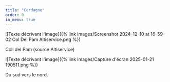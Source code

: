 ```yaml
---
title: "Cerdagne"
order: 0
in_menu: true
---
```

![Texte décrivant l'image]({% link images/Screenshot 2024-12-10 at 16-59-02 Col Del Pam Altiservice.png %}) 

Coll del Pam (source Altiservice)

![Texte décrivant l'image]({% link images/Capture d'écran 2025-01-21 190511.png %})

Du sud vers le nord. 